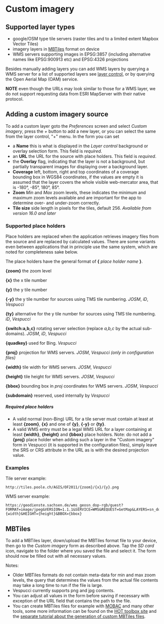 # Custom imagery

## Supported layer types

* google/OSM type tile servers (raster tiles and to a limited extent Mapbox Vector Tiles)
* imagery layers in [MBTiles](https://github.com/mapbox/mbtiles-spec) format on device
* WMS servers supporting images in EPSG:3857 (including alternative names like EPSG:900913 etc) and EPSG:4326 projections

Besides manually adding layers you can add WMS layers by querying a WMS server for a list of supported layers see [layer control](Main%20map%20display.md#Layer%20control), or by querying the Open Aerial Map (OAM) service.

__NOTE__ even though the URLs may look similar to those for a WMS layer, we do not support requesting data from ESRI MapServer with their native protocol.

## Adding a custom imagery source

To add a custom layer goto the _Preferences_ screen and select _Custom imagery_, press the _+_ button to add a new layer, or you can select the same from the layer control, "+" menu. In the form you can set

* a __Name__ this is what is displayed in the _Layer control_ background or overlay selection form. This field is _required_.
* an __URL__ the URL for the source with place holders. This field is _required_.
* the __Overlay__ flag, indicating that the layer is not a background, but partially transparent images for displaying over a background layer.
* __Coverage__ left, bottom, right and top coordinates of a coverage bounding box in WGS84 coordinates, if the values are empty it is assumed that the layer covers the whole visible web-mercator area, that is -180°, -85°, 180°, 85°.
* __Zoom__ _Min_ and _Max_ zoom levels, these indicates the minimum and maximum zoom levels available and are important for the app to determine over- and under-zoom correctly.
* __Tile size__ side length in pixels for the tiles, default 256. _Available from version 16.0 and later_

### Supported place holders

Place holders are replaced when the application retrieves imagery files from the source and are replaced by calculated values. There are some variants even between applications that in principle use the same system, which are noted for completeness sake below.

The place holders have the general format of __{__ _place holder name_ __}__.

__{zoom}__ the zoom level

__{x}__ the x tile number

__{y}__ the y tile number

__{-y}__ the y tile number for sources using TMS tile numbering. _JOSM_, _iD_,  _Vespucci_

__{ty}__ alternative for the y tile number for sources using TMS tile numbering. _iD_, _Vespucci_

__{switch:a,b,c}__ rotating server selection (replace _a,b,c_ by the actual sub-domains). _JOSM_, _iD_, _Vespucci_

__{quadkey}__ used for Bing. _Vespucci_

__{proj}__ projection for WMS servers. _JOSM_, _Vespucci (only in configuration files)_

__{width}__ tile width for WMS servers. _JOSM_, _Vespucci_

__{height}__ tile height for WMS servers. _JOSM_, _Vespucci_

__{bbox}__ bounding box in _proj_ coordinates for WMS servers. _JOSM_, _Vespucci_

__{subdomain}__ reserved, used internally by _Vespucci_

##### Required place holders

* A valid normal (non-Bing) URL for a tile server must contain at least at least __{zoom}__, __{x}__ and one of __{y}__, __{-y}__ or __{ty}__.
* A valid WMS entry must be a legal WMS URL for a layer containing at least __{width}__, __{height}__ and __{bbox}__ place holders. Note: do not add a __{proj}__ place holder when adding such a layer in the "Custom imagery" form in Vespucci (it is supported in the configuration files), simply leave the SRS or CRS attribute in the URL as is with the desired projection value.

### Examples

Tile server example:

    http://tiles.poole.ch/AGIS/OF2011/{zoom}/{x}/{y}.png

WMS server example:

    https://geodienste.sachsen.de/wms_geosn_dop-rgb/guest?FORMAT=image/jpeg&VERSION=1.1.1&SERVICE=WMS&REQUEST=GetMap&LAYERS=sn_dop_020&STYLES=&SRS=EPSG:3857&WIDTH={width}&HEIGHT={height}&BBOX={bbox}

## MBTiles

To add a MBTiles layer, down/upload the MBTiles format file to your device, then go to the _Custom imagery_ form as described above. Tap the _SD card_ icon, navigate to the folder where you saved the file and select it. The form should now be filled out with all necessary values.

Notes:

* Older MBTiles formats do not contain meta-data for min and max zoom levels, the query that determines the values from the actual file contents may take a long time to run if the file is large.
* Vespucci currently supports png and jpg contents.
* You can adjust all values in the form before saving if necessary with exception of the URL field that contains the path to the file.
* You can create MBTiles files for example with [MOBAC](https://sourceforge.net/projects/mobac/) and many other tools, some more information can be found on the [HOT toolbox site](https://github.com/hotosm/toolbox/wiki/4.5-Creating-.mbtiles) and the [separate tutorial about the generation of custom MBTiles files](custom_imagery_mbtiles.md). 
